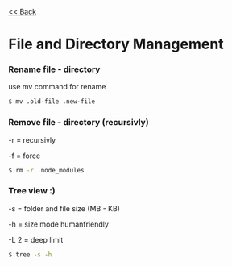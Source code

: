 [<< Back](README.md)

# File and Directory Management


### Rename file - directory
use mv command for rename
```bash
$ mv .old-file .new-file   
```

### Remove file - directory (recursivly)
-r = recursivly

-f = force
```bash
$ rm -r .node_modules  
```

### Tree view :)
-s = folder and file size (MB - KB)

-h = size mode humanfriendly

-L 2 = deep limit 

```bash
$ tree -s -h 
```
